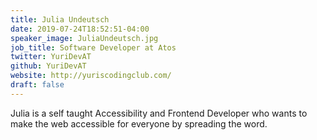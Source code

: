 ```yaml
---
title: Julia Undeutsch
date: 2019-07-24T18:52:51-04:00
speaker_image: JuliaUndeutsch.jpg
job_title: Software Developer at Atos
twitter: YuriDevAT
github: YuriDevAT
website: http://yuriscodingclub.com/
draft: false
---
```


Julia is a self taught Accessibility and Frontend Developer who wants to make the web accessible for everyone by spreading the word.

